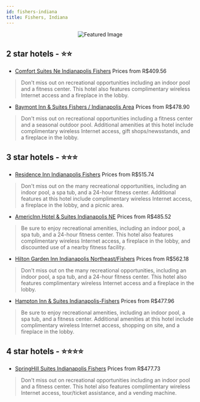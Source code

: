 ```yaml
---
id: fishers-indiana
title: Fishers, Indiana
---
```


<center><img src="https://i.travelapi.com/hotels/1000000/50000/42500/42478/61f11d5a_z.jpg" alt="Featured Image" /></center>


##  2 star hotels - ⭐️⭐️

-    [Comfort Suites Ne Indianapolis Fishers](https://us.hurb.com/hotels/fishers/comfort-suites-ne-indianapolis-fishers-JNP-JP149618?cmp=18055) Prices from R$409.56
   > Don't miss out on recreational opportunities including an indoor pool and a fitness center. This hotel also features complimentary wireless Internet access and a fireplace in the lobby.
-    [Baymont Inn & Suites Fishers / Indianapolis Area](https://us.hurb.com/hotels/fishers/baymont-inn-suites-fishers-indianapolis-area-JNP-JP488551?cmp=18055) Prices from R$478.90
   > Don't miss out on recreational opportunities including a fitness center and a seasonal outdoor pool. Additional amenities at this hotel include complimentary wireless Internet access, gift shops/newsstands, and a fireplace in the lobby.

##  3 star hotels - ⭐️⭐️⭐️

-    [Residence Inn Indianapolis Fishers](https://us.hurb.com/hotels/fishers/residence-inn-indianapolis-fishers-JNP-JP915236?cmp=18055) Prices from R$515.74
   > Don't miss out on the many recreational opportunities, including an indoor pool, a spa tub, and a 24-hour fitness center. Additional features at this hotel include complimentary wireless Internet access, a fireplace in the lobby, and a picnic area.
-    [AmericInn Hotel & Suites Indianapolis NE](https://us.hurb.com/hotels/fishers/americinn-hotel-suites-indianapolis-ne-JNP-JP819244?cmp=18055) Prices from R$485.52
   > Be sure to enjoy recreational amenities, including an indoor pool, a spa tub, and a 24-hour fitness center. This hotel also features complimentary wireless Internet access, a fireplace in the lobby, and discounted use of a nearby fitness facility.
-    [Hilton Garden Inn Indianapolis Northeast/Fishers](https://us.hurb.com/hotels/fishers/hilton-garden-inn-indianapolis-northeast-fishers-JNP-JP072290?cmp=18055) Prices from R$562.18
   > Don't miss out on the many recreational opportunities, including an indoor pool, a spa tub, and a 24-hour fitness center. This hotel also features complimentary wireless Internet access and a fireplace in the lobby.
-    [Hampton Inn & Suites Indianapolis-Fishers](https://us.hurb.com/hotels/fishers/hampton-inn-suites-indianapolis-fishers-JNP-JP149752?cmp=18055) Prices from R$477.96
   > Be sure to enjoy recreational amenities, including an indoor pool, a spa tub, and a fitness center. Additional amenities at this hotel include complimentary wireless Internet access, shopping on site, and a fireplace in the lobby.

##  4 star hotels - ⭐️⭐️⭐️⭐️

-    [SpringHill Suites Indianapolis Fishers](https://us.hurb.com/hotels/fishers/springhill-suites-indianapolis-fishers-JNP-JP787897?cmp=18055) Prices from R$477.73
   > Don't miss out on recreational opportunities including an indoor pool and a fitness center. This hotel also features complimentary wireless Internet access, tour/ticket assistance, and a vending machine.
